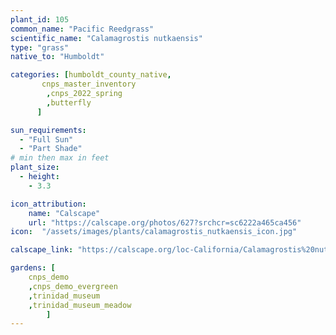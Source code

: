 ```yaml
---
plant_id: 105 
common_name: "Pacific Reedgrass"
scientific_name: "Calamagrostis nutkaensis"
type: "grass"
native_to: "Humboldt"

categories: [humboldt_county_native,
       cnps_master_inventory
        ,cnps_2022_spring
        ,butterfly
      ]

sun_requirements:
  - "Full Sun"
  - "Part Shade"
# min then max in feet
plant_size:
  - height: 
    - 3.3

icon_attribution: 
    name: "Calscape"
    url: "https://calscape.org/photos/627?srchcr=sc6222a465ca456"
icon:  "/assets/images/plants/calamagrostis_nutkaensis_icon.jpg"

calscape_link: "https://calscape.org/loc-California/Calamagrostis%20nutkaensis(%20)" 

gardens: [
    cnps_demo
    ,cnps_demo_evergreen
    ,trinidad_museum
    ,trinidad_museum_meadow
        ]
---
```



